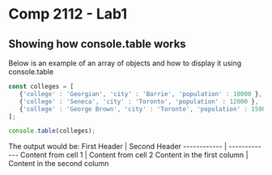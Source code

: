 # Comp 2112 - Lab1
## Showing how console.table works

Below is an example of an array of objects and how to display it using console.table
```js
const colleges = [
   {'college' : 'Georgian', 'city' : 'Barrie', 'population' : 10000 },
   {'college' : 'Seneca', 'city' : 'Toronto', 'population' : 12000 },
   {'college' : 'George Brown', 'city' : 'Toronto', 'population' : 15000 }   
];

console.table(colleges);
```

The output would be:
First Header | Second Header
------------ | -------------
Content from cell 1 | Content from cell 2
Content in the first column | Content in the second column
